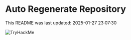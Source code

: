 # Auto Regenerate Repository

This README was last updated: 2025-01-27 23:07:30

 ![TryHackMe](https://tryhackme.com/badge/533634)